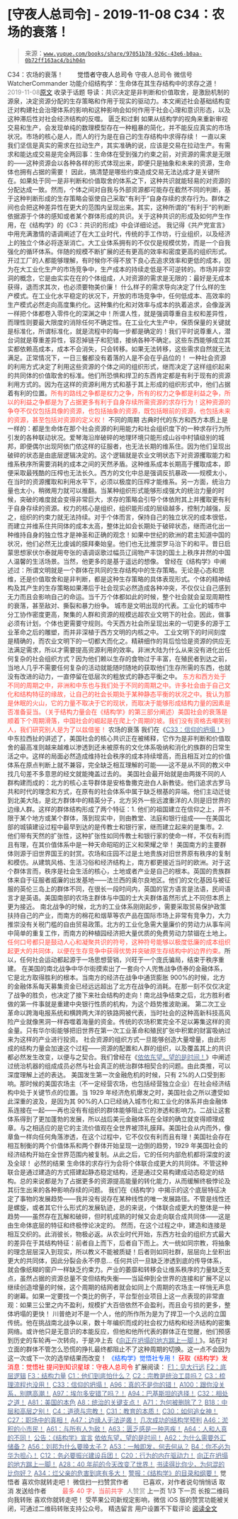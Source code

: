 # [守夜人总司令] - 2019-11-08 C34：农场的衰落！

> 来源：[`www.yuque.com/books/share/97051b78-926c-43e6-b0aa-0b72ff163ac4/bih04n`](https://www.yuque.com/books/share/97051b78-926c-43e6-b0aa-0b72ff163ac4/bih04n)

<ne-p id="520f42f3293818f927861ebbd5b15da4_p_0" data-lake-id="520f42f3293818f927861ebbd5b15da4_p_0"><ne-text id="uaf24b4ad" style="color: rgb(51, 51, 51);">C34：农场的衰落！</ne-text></ne-p> <ne-p id="fadbfa22871de7534b9fddb20a0dec80" data-lake-id="fadbfa22871de7534b9fddb20a0dec80"><ne-text id="u41cd269a" ne-fontsize="12" style="color: rgb(255, 255, 255);">原创</ne-text><ne-text id="u9e07a1d8" ne-fontsize="14">觉悟者</ne-text><ne-text id="uf5a3c674" ne-fontsize="14">守夜人总司令</ne-text></ne-p> <ne-p id="534373f5df23c626567c73f702b881db" data-lake-id="534373f5df23c626567c73f702b881db"><ne-text id="u5eab5853" ne-fontsize="14" ne-bold="true" style="color: rgb(51, 51, 51);">守夜人总司令</ne-text></ne-p> <ne-p id="1e6bcfd89aa0ce6794ca9d8a1b835965" data-lake-id="1e6bcfd89aa0ce6794ca9d8a1b835965"><ne-text id="u2caf7554" ne-fontsize="14" style="color: rgb(51, 51, 51);">微信号</ne-text><ne-text id="u6d3bc59c" ne-fontsize="14" style="color: rgb(51, 51, 51);">WatcherCommander</ne-text></ne-p> <ne-p id="e1e5436c82a7de4a2ef6fdc006609b5c" data-lake-id="e1e5436c82a7de4a2ef6fdc006609b5c"><ne-text id="ucdeda636" ne-fontsize="14" style="color: rgb(51, 51, 51);">功能介绍</ne-text><ne-text id="u0003e49e" ne-fontsize="14" style="color: rgb(51, 51, 51);">结构学：生命体在其生存结构中的求存之道！</ne-text></ne-p> <ne-p id="33217cd7f8c6fd038072b474252398f6" data-lake-id="33217cd7f8c6fd038072b474252398f6"><ne-text id="u6cce886c" style="color: rgb(140, 140, 140);">2019-11-08</ne-text>[<ne-text id="ufffafdcd" ne-fontsize="14">原文</ne-text>](https://mp.weixin.qq.com/s?__biz=MzAxNDk1NjI2Mw==&mid=2247484839&idx=1&sn=ab17e9c4ae5af883a17a9c0fcafe94dd&chksm=9b8a262facfdaf399eab6252e9034d5a64a95f1c2575ed6570615dc11980d7d14b684341c22d&scene=27#wechat_redirect&cpage=299)</ne-p> <ne-p id="93f9c8d4beca60a75cda114ee1d9d4aa" data-lake-id="93f9c8d4beca60a75cda114ee1d9d4aa"><ne-text id="u99cf17be" style="color: rgb(51, 51, 51);">收录于话题</ne-text></ne-p> <ne-p id="0732cecfc3aa8188b265f3d798733631" data-lake-id="0732cecfc3aa8188b265f3d798733631"><ne-text id="u1c8ea359" style="color: rgb(51, 51, 51);">导读：共识决定是非判断和价值取舍，是激励机制的源泉，决定资源分配的生存策略和作用于现实的驱动力。本文阐述社会基础结构变迁对构建社会治理体系的影响和这种影响会如何作用于社会心理和意识形态，以及这种滞后性对社会经济结构的反噬。</ne-text></ne-p> <ne-p id="65f8b3ee86366da7a98c4513ac7db752" data-lake-id="65f8b3ee86366da7a98c4513ac7db752"><ne-text id="ud4ff7070" ne-bold="true" style="color: rgb(51, 51, 51);">匮乏和过剩</ne-text></ne-p> <ne-p id="0becfd8f7f8c8e930c818c35ca5d190b" data-lake-id="0becfd8f7f8c8e930c818c35ca5d190b"><ne-text id="u914c78db" style="color: rgb(51, 51, 51);">如果从结构学的视角来重新审视交易和生产，会发现单纯的数理模型存在一种粗暴的简化，并不能反应真实的市场状况。市场的核心是人，而人的行为是在自己的生存结构中求得存续！</ne-text></ne-p> <ne-p id="84645474d62ee9b547e2dddf516ba789" data-lake-id="84645474d62ee9b547e2dddf516ba789"><ne-text id="ueca72e8f" style="color: rgb(51, 51, 51);">一直以来我们坚信是真实的需求在拉动生产，其实准确的说，应该是交易在拉动生产。有需求和能达成交易是完全两回事：生命体在受到强力约束之前，对资源的需求是无限的——这种资源会以各种各样的形式体现出来，即便只是抽象和未来的资源，生命体也拥有占据的需要！</ne-text></ne-p> <ne-p id="58a44fb87e082a15a35f6422d2968c44" data-lake-id="58a44fb87e082a15a35f6422d2968c44"><ne-text id="uabe2ea53" style="color: rgb(51, 51, 51);">因此，搞清楚是哪些约束造成交易无法达成才是关键所在。如果处于同一是非判断和价值取舍的体系之下，这种共识就能轻易的对资源的分配达成一致。然而，个体之间对自我与外部资源都可能存在截然不同的判断，基于这种判断形成的生存策略会驱使自己采取"有利于“自身存续的求存行为。群体之间也会把这种差异性在更大的范围内呈现出来。其实，这种所谓的"有利于“的判断依据源于个体的感知或者某个群体形成的共识。关于这种共识的形成及如何产生作用，在《结构学》的《C3：共识的形成》中会详细论述。</ne-text></ne-p> <ne-p id="a7f59df9b0fa6915a051f1b167db55d0" data-lake-id="a7f59df9b0fa6915a051f1b167db55d0"><ne-text id="u6fbb015e" style="color: rgb(51, 51, 51);">我记得《共产党宣言》中用充满激情的语调阐述了在大工业时代，传统的手工作坊，行业组织，以及经济上的独立个体必将逐渐消亡。大工业体系拥有的不仅仅是规模优势，而是一个自我强化的循环体系。伴随的规模不断扩展的还有更高的效率和密度更高的组织形式。</ne-text></ne-p> <ne-p id="6b816db648682c1542b859da85b384a1" data-lake-id="6b816db648682c1542b859da85b384a1"><ne-text id="uddba612a" style="color: rgb(51, 51, 51);">开过工厂的人都能够理解，有时候你不得不放下良心去追求效率和更低的成本，因为在大工业化生产的市场竞争中，生产成本的持续走低是不可逆转的。市场并非空洞的概念，它是由实实在在的个体组成，人对资源的需求是无限的：最好是无成本获得，退而求其次，也必须要物美价廉！</ne-text></ne-p> <ne-p id="824bbb766e37bed04166729a65c56a53" data-lake-id="824bbb766e37bed04166729a65c56a53"><ne-text id="u4c90667b" style="color: rgb(51, 51, 51);">什么样子的需求导向决定了什么样的生产模式。在工业化水平稳定的状况下，开放的市场竞争中，任何低成本、高效率的生产模式必然走向高度集约化。这种集约化和对效率与成本的执着追求，会像漩涡一样把个体都卷入零件化的深渊之中！所谓人性，就是强调尊重自主权和差异性，而理性则要最大限度的消除任何不确定性。在工业化大生产中，保质保量的关键就是标准化，所谓标准化，就是流程中的每一步都是确定的！</ne-text><ne-text id="u505fe847" ne-bold="true" style="color: rgb(51, 51, 51);">我们平时说尊重人，潜台词就是尊重差异性，容忍掉链子和犯错，接纳各种不确定。这些东西能够成立其实都依赖高成本，成本不会消失，只会转移。如果无法转移，这些需求自然就无法满足。</ne-text><ne-text id="ued003fbc" style="color: rgb(51, 51, 51);">正常情况下，一日三餐都没有着落的人是不会在乎品位的！</ne-text></ne-p> <ne-p id="97ee4a9d5cebfaa9984b44acfd8516cb" data-lake-id="97ee4a9d5cebfaa9984b44acfd8516cb"><ne-text id="u7e934ada" ne-bold="true" style="color: rgb(51, 51, 51);">一种社会资源的利用方式决定了利用这些资源的个体之间的组织形式，继而决定了这样组织起来的共同体的价值取舍的标准。他们所恐惧和捍卫的东西肯定都是有利于现有的资源利用方式的。因为在这样的资源利用方式和基于其上形成的组织形式中，他们占据着有利的位置。</ne-text><ne-text id="uc14ef9ec" style="color: rgb(255, 76, 65);">所有的路线之争都是权力之争，所有的权力之争都是利益之争，所以的利益之争都是为了占据更多有利于自身存续所需资源的求存行为！这种资源的争夺不仅仅包括具像的资源，也包括抽象的资源，既包括眼前的资源，也包括未来的资源，甚至包括对资源的定义权！</ne-text></ne-p> <ne-p id="0a27c18a4c34abcfd4db0c5ae645a202" data-lake-id="0a27c18a4c34abcfd4db0c5ae645a202"><ne-text id="u93ed011b" ne-bold="true" style="color: rgb(51, 51, 51);">不同的周期</ne-text></ne-p> <ne-p id="5d406b8e62dd1abec313b18dba534852" data-lake-id="5d406b8e62dd1abec313b18dba534852"><ne-text id="u123093fe" style="color: rgb(51, 51, 51);">古典时代的东方和西方本质上是一样的：都是生命体在那个社会资源的利用能力和社会组织度下的一种求存行为所引发的各种联动状况。爱琴海沿岸破碎的地理环境只能形成山谷中村镇级别的城邦，即便偶尔出现阿依门侬这样的征服者，也无法长期的维系住。因为他们呈现出破碎的状态是由底层逻辑决定的。这个逻辑就是农业文明状态下对资源攫取能力和维系秩序所需要消耗的成本之间的天然矛盾。这种维系成本长期高于攫取成本，即便采取最残酷的压榨也无法长久。西方的文化中总是强调反抗暴政——规模太小，在当时的资源攫取和利用水平下，必须以极度的压榨才能维系。另一方面，统治力量也太小，稍微用力就可以推翻。当某种组织形式能够形成强大的统治力量的时候，突破的难度就会变得非常巨大，求存的策略会引导个体依附其上并攫取更有利于自身存续的资源。权力的核心是组织，组织能形成的层级越多，控制力越强，反之，组织的约束力就无法持续。对于个体而言，保持自己的独立状况的成本很低，而建立并维系住共同体的成本太高，整体比如会长期处于破碎状态，继而进化出一种维持自身的独立性才是神圣和正确的观念！如果中世纪的欧洲的君主知道中国的状况，他们必然无比虔诚的膜拜秦始皇。他们也无比推崇罗马治下的和平。昔日启蒙思想家伏尔泰就用夸张的语调讴歌过幅员辽阔物产丰饶的国土上秩序井然的中国人温馨的生活场景。当然，他更多的是基于遥远的想像。</ne-text></ne-p> <ne-p id="4d951f0653b2e5c552e3c52edeac2541" data-lake-id="4d951f0653b2e5c552e3c52edeac2541"><ne-text id="u9e79e161" ne-bold="true" style="color: rgb(51, 51, 51);">曾经在《结构学》中阐述过：所谓文明就是一个群体在共同的生存结构中的生存策略。无论是心态和思维，还是价值取舍和是非判断，都是这种生存策略的具体表现形式。</ne-text><ne-text id="u6a0a33fc" style="color: rgb(51, 51, 51);">个体的精神结构及其产生的生存策略如果滞后于社会现实必然造成各种冲突，不仅仅让自己感到无力而且会影响自己的命运。当千万个体都如此的时候，整个社会就会呈现周期性的衰落，甚至敌对、撕裂和暴力纷争。</ne-text></ne-p> <ne-p id="1c60953db32b01db93314d8e4830490c" data-lake-id="1c60953db32b01db93314d8e4830490c"><ne-text id="uf5fcab3c" style="color: rgb(51, 51, 51);">城市是文明出现的代表。工业化的城市中分工协作密度更高，聚集的人群和资源的规模远超农业文明下的社会。因此，做事必须有计划，个体也更需要守规则。今天西方社会所呈现出来的一切更多的源于工业革命之后的雕塑，而并非深植于西方文明的内核之中。</ne-text></ne-p> <ne-p id="6211a8bada540f25d332338458c1a442" data-lake-id="6211a8bada540f25d332338458c1a442"><ne-text id="u9dcf6a0e" style="color: rgb(51, 51, 51);">工业文明下的时间刻度是精确的，而农业文明下的一切都大而化之。精耕细作的背后恰恰是资源的供应无法满足需求，所以才需要提高资源利用的效率。非洲大陆为什么从来没有进化出任何复杂的社会组织方式？因为他们赖以生存的食物过于丰富，在殖民者到达之前，当地人几乎不需要任何复杂的活动就能随时随地的获取他们生存所需的东西，也就没有改进的动力，一直停留在低层次的粗放式的静态平衡之中。</ne-text></ne-p> <ne-p id="d826b5ac317e085a5a153c5b779dbf59" data-lake-id="d826b5ac317e085a5a153c5b779dbf59"><ne-text id="u2e5e63bf" style="color: rgb(255, 76, 65);">东方和西方处于不同的周期之中，非洲和中东也与我们处于不同的周期之中。许多社会由于自己文化和结构特征的缘故，让自己的社会长期处于某种静态平衡的状况之中。我认为那是休眠的火山，它的力量不取决于它的现状，而取决于能够形成结构力量的因素是否准备妥当。（关于结构力量会在《结构学》的第三部分阐述）美国社会的衰落是顺着下个周期滑落，中国社会的崛起是在爬上个周期的坡。我们没有资格去嘲笑别人，我们研究别人是为了以兹借鉴！</ne-text></ne-p> <ne-p id="3b4ac03168f650d2eb52b93bd171548e" data-lake-id="3b4ac03168f650d2eb52b93bd171548e"><ne-text id="u5315ab39" ne-bold="true" style="color: rgb(51, 51, 51);">农场的衰落</ne-text></ne-p> <ne-p id="a7104070b4c69dda5fd876ad5980a5dd" data-lake-id="a7104070b4c69dda5fd876ad5980a5dd"><ne-text id="uc95f8be1" style="color: rgb(51, 51, 51);">我们在《</ne-text>[<ne-text id="u33324652" style="color: rgb(87, 107, 149);">C33：信仰的坍塌！</ne-text>](http://mp.weixin.qq.com/s?__biz=MzAxNDk1NjI2Mw==&mid=2247484694&idx=1&sn=c460605348e49c98f1504673e42bab66&chksm=9b8a269eacfdaf887994e48305bd5d622cf8c2ae14856fbcea31794b72ff3334e8335a74ab2d&scene=21#wechat_redirect)<ne-text id="u1ba0b144" style="color: rgb(51, 51, 51);">》中东拉西扯的讲述了，美国社会的核心共识正在被稀释，它作为是非判断和价值取舍的最高准则越来越难以渗透到还未被原有的文化体系吸纳和消化的族群的日常生活之中。这样的局面必然造成维持社会秩序的成本持续增高，而且相互对立的价值体系在原点判断上就不兼容，完全缺乏相互理解的可能——这不是从不同的教义中找几句差不多意思的经文就能掩盖过去的。</ne-text></ne-p> <ne-p id="2e372cf63e41304a20845d2b381bac5f" data-lake-id="2e372cf63e41304a20845d2b381bac5f"><ne-text id="u565ed9b5" style="color: rgb(51, 51, 51);">美国社会最开始就是由两拨不同的人群构建而成的：北方的核心主导群体是安格鲁撒克逊白人新教徒。他们追求古罗马共和时代的理念和方式，在原有的社会体系中属于缺乏根基的异端。他们主动迁徙到北美大陆，是北方群体中的精英分子，北方另外一些远渡重洋的人则是旧世界的边缘人群。这样的群体结构形成了两个特征：</ne-text><ne-text id="ua1c2b9c9" ne-bold="true" style="color: rgb(51, 51, 51);">1\. 他们的祖国建立在信仰之上，并不限于某个地方或某个群体，落到现实中，则由教堂、法庭和银行组成——在美国北部的城镇建设过程中最早到达的是传教士和银行家，继而建立起来的是集市。2\. 他们带有天然的扩张性，这种扩张性如同传教士和银行家的使命一样，不仅有利而且有理，在其价值体系中是一种天命昭昭的正义和荣耀之举！</ne-text></ne-p> <ne-p id="4387c10141f79bb67872d8cc6409e7ef" data-lake-id="4387c10141f79bb67872d8cc6409e7ef"><ne-text id="u6a356cf9" style="color: rgb(51, 51, 51);">美国南方的主要群体则源于旧世界国王的封赏。农场和庄园不过是土地贵族对旧世界原有秩序的复制和模仿。从建筑风格、生活习俗和经济结构上，南方都更接近当时的欧洲。对于这个群体言而，秩序是社会生活的核心，土地或者产业是自己的根本。英国的贵族群体来自于征服者威廉的出发基地——法兰西的奥尔良地区。他们的文化基因与被征服的英伦三岛上的群体不同，在很长一段时间内，英国的官方语言是法语，民间语言才是英语。</ne-text><ne-text id="ue6ddb0bb" ne-bold="true" style="color: rgb(51, 51, 51);">美国南部的农场主群体与中国的士大夫群体虽然形式上不同但本质上更为接近。</ne-text></ne-p> <ne-p id="94d30baf97a872b4bf6c052499a944d0" data-lake-id="94d30baf97a872b4bf6c052499a944d0"><ne-text id="uad4d838f" style="color: rgb(51, 51, 51);">南北战争的时候，北方的工业体系刚刚起步，需要采取贸易保护政策扶持自己的产业，而南方的棉花和烟草等农产品在国际市场上非常有竞争力，大力推崇没有关税门槛的自由贸易政策。北方的工业化急需大量廉价的劳动力从事车间中简单的重复工作，而南方的种植园经济把大量优质的免费劳动力禁锢在土地上。</ne-text><ne-text id="u06068aab" style="color: rgb(255, 76, 65);">任何口号都只是鼓动人心和凝聚共识的符号，这种符号能够以极度低廉的成本组织起更大的共同体，以便在生存竞争中获得优势并突破原生存结构中的边界约束。</ne-text><ne-text id="u2a961429" style="color: rgb(51, 51, 51);">所以，</ne-text><ne-text id="ued6cf8b1" ne-bold="true" style="color: rgb(51, 51, 51);">任何社会运动都起源于一场思想营销，兴旺于一个庞氏骗局，结束于秩序重建。</ne-text></ne-p> <ne-p id="b6a56a2895f1c0a98f2c7bd338fc43bb" data-lake-id="b6a56a2895f1c0a98f2c7bd338fc43bb"><ne-text id="u7430d56d" style="color: rgb(51, 51, 51);">在美国的南北战争中华尔街摸索出了一套向个人兜售战争债券的金融体系，它是北方取得胜利的根本。当南方的经济在战争中通货膨胀 900%的时候，北方的金融体系每天募集资金已经远远超出了北方在战争的消耗。在那一刻不仅仅决定了战争的胜负，也决定了接下来社会结构的走向！南北战争结束之后，北方胜利者做的第一件事就是重建中央银行性质的机构，为这个趋势推波助澜。</ne-text></ne-p> <ne-p id="40f3c3bf9de75317379c71e10f631a8c" data-lake-id="40f3c3bf9de75317379c71e10f631a8c"><ne-text id="u6b7f7c12" style="color: rgb(51, 51, 51);">第二次工业革命以跨海电报系统和横跨两大洋的铁路网被代表，当时社会的这种高新科技高风险产业就像黑洞一样吞噬着海量的资金。传统的农场积累完全不足以筹集这样的资金量。只有华尔街能够把旧世界在第一次工业革命和殖民扩张中积累的财富吸纳过来为这样的产业进行投资。</ne-text></ne-p> <ne-p id="422545e26d45ef201b168fde6e7b71cb" data-lake-id="422545e26d45ef201b168fde6e7b71cb"><ne-text id="u1bfbf278" style="color: rgb(51, 51, 51);">社会资源的组织方式一旦能够创造大量增量，由此形成的结构力量会加速这个过程——资源的配置和人群的组织，以及覆盖其上的共识都必然发生改变，以便与之契合。我们曾经在《</ne-text>[<ne-text id="ufa03c741" style="color: rgb(87, 107, 149);">依依东望，望的是时间！</ne-text>](http://mp.weixin.qq.com/s?__biz=MzAxNDk1NjI2Mw==&mid=2247483947&idx=1&sn=1dcdd529b9dad09a00b6e3e2b14c8245&chksm=9b8a21a3acfda8b5fe1dae1c8979dec0be990a569bc03372af815b4e0f08913e938d57aa6b25&scene=21#wechat_redirect)<ne-text id="u8cd990d8" style="color: rgb(51, 51, 51);">》中阐述过统治机器的组成成员必然与社会真正的统治群体相契合的问题。由此类推，可以深度理解上述的表达。</ne-text></ne-p> <ne-p id="e681b68cda40465d3c0a3f64389ea9ec" data-lake-id="e681b68cda40465d3c0a3f64389ea9ec"><ne-text id="u03eca641" style="color: rgb(51, 51, 51);">美国发生第一次金融危机的时候，只有 2%的人口受到影响。那时候的美国农场主（不一定经营农场，也包括经营独立企业）在社会经济结构中处于关键节点的位置。当 1929 年经济危机爆发之时，美国社会之所以遭受如此深重的波及，是因为其 90%的人口已经纳入城市化和工业化的体系并由金融体系连接在一起——再也没有有组织的群体能够阻止它的渗透和影响力。二战让这套体系得到了更加蓬勃的发展，所以战后美元金融体系在全球的确立就变得顺理成章。与之相适应的是它的主流价值观在全世界被顶礼膜拜。美国社会从内而外，像章鱼一样向任何角落渗透，在这个过程中，它不仅仅有利而且有理！美国社会存在相互制衡的两个价值体系和两个群体开始呈现一边倒的趋势，1929 年美国社会的经济结构开始在全世界范围内被复制。从此之后，它的任何内部危机都将深度的波及全球！</ne-text></ne-p> <ne-p id="04e7d9bbc9bfc2af5883b2ec11712a8c" data-lake-id="04e7d9bbc9bfc2af5883b2ec11712a8c"><ne-text id="uf184abc3" ne-bold="true" style="color: rgb(51, 51, 51);">必然的结果</ne-text></ne-p> <ne-p id="de375e9acc8faa069ff75f40d008eb63" data-lake-id="de375e9acc8faa069ff75f40d008eb63"><ne-text id="ucdd89ed4" ne-bold="true" style="color: rgb(51, 51, 51);">生命体的求存行为会将个体联合成更大的共同体。不管这种联合是通过建造的方式搭建起静态稳定结构，还是通过交易构建成动态稳定的结构。总的来说都是为了占据更多的资源提高能量的转化能力，从而缓解终极悖论及其衍生出来的各种影响存续的问题。</ne-text></ne-p> <ne-p id="40b993fca038f73e74eb70a8c67968bf" data-lake-id="40b993fca038f73e74eb70a8c67968bf"><ne-text id="u7addf5aa" style="color: rgb(51, 51, 51);">我们在《结构学》中揭示的这个底层特征决定了事物的发展趋势——我并没有说存在某种线性的唯一发展路径。不管是线性还是螺旋，或者其它什么形式的发展轨迹，总的来说，个体联合成更大的整体是一种趋势——虽然存在瓦解和破碎，但时机成熟的时候又会走向联合成共同体——这是由生命体底层的特征和终极悖论决定的。</ne-text></ne-p> <ne-p id="47dc23d465c80eae5c1d098daebb2f92" data-lake-id="47dc23d465c80eae5c1d098daebb2f92"><ne-text id="ue582dbf3" style="color: rgb(51, 51, 51);">然而，在这个过程之中，建造和连接是相互交织的。此消彼长，物极必返。从农业时代开始，</ne-text><ne-text id="u3a450bd2" ne-bold="true" style="color: rgb(51, 51, 51);">东西方社会的组织方式最大的差异在于其结构特征：前者自上而下，后者自下而上。大一统如同宗教，将抽象的理念层层深入到现实，所以教义不能被质疑！后者则如同社群，层层向上垒积出更大的共同体，因此分裂会永不停息…</ne-text></ne-p> <ne-p id="c8127aea073f5d3c556aa5bf26726771" data-lake-id="c8127aea073f5d3c556aa5bf26726771"><ne-text id="u20885b10" ne-bold="true" style="color: rgb(51, 51, 51);">任何共识一旦缺乏渗透到底的传导体系，就会像纸糊的窗户一样缺乏约束力。</ne-text><ne-text id="u7de46589" style="color: rgb(51, 51, 51);">产业的萎靡和转移会让维系秩序的力量缺乏支点，虽然占据的资源总量不变但结构失衡——当延伸到全世界的连接和扩展不足以继续创造增量的时候，这个周期的结网者就会如同上个周期的农场主一样悄无声息的谢幕。如果一定要找一个类比的例子，平台型创业项目上这一点表现的非常直观：如果三公里之内不盈利，规模扩大百倍依然不会盈利，而且会亏损的更多，整体坍塌的更快！</ne-text></ne-p> <ne-p id="28c8e40b2230ee0d730961476971a614" data-lake-id="28c8e40b2230ee0d730961476971a614"><ne-text id="uf72937fc" style="color: rgb(51, 51, 51);">川普绝对不是一个人，他的所作所为是为了捍卫一个久远的立国传统。他在挑战南北战争以来，数十年编织而成的社会权力结构和经济结构的密集网络。或许他只是无意识的本能反应，但他和他所代表的群体正在觉醒，他们预感到历史的车轮再一次转向，于是冲上去《</ne-text>[<ne-text id="uc9e96aae" style="color: rgb(87, 107, 149);">向正在坍塌的地方踹上一脚！</ne-text>](http://mp.weixin.qq.com/s?__biz=MzAxNDk1NjI2Mw==&mid=2247483789&idx=1&sn=5e44b7b524c3dc4bb7705f49ed0a44a3&chksm=9b8a2205acfdab139e4b1d44ef6702b09c9fbf79505340205d13fbdaa33207a997f54bee0e97&scene=21#wechat_redirect)<ne-text id="uca0c2a4e" style="color: rgb(51, 51, 51);">》。站在对立面的群体不管怎么恐慌的挣扎最终都阻止不了这种周期的切换。这一点不会因为这一次或下一次的选举结果而改变！</ne-text></ne-p> <ne-p id="a0a41243e88bf3a45e0bc7f0e4fc4219" data-lake-id="a0a41243e88bf3a45e0bc7f0e4fc4219" ne-alignment="center"><ne-text id="ua0f7ddf0" ne-fontsize="13" style="color: rgb(0, 82, 255);">《结构学》觉悟社专用！</ne-text></ne-p> <ne-p id="d79a385766795de898c1cff592349f85" data-lake-id="d79a385766795de898c1cff592349f85" ne-alignment="center"><ne-text id="u44a57b33" style="color: rgb(255, 0, 0);">获取《结构学》发消息</ne-text><ne-text id="u9c7e5f3b" ne-bold="true" style="color: rgb(255, 0, 0);">：觉悟社</ne-text></ne-p> <ne-p id="4ab4b30ea595768ebb356f78d9280d25" data-lake-id="4ab4b30ea595768ebb356f78d9280d25" ne-alignment="center"><ne-card data-card-name="image" data-card-type="inline" id="WwqU3" data-event-boundary="card" style="color: rgb(51, 51, 51);"><ne-text id="u0dbedc51" ne-bold="true" style="color: rgb(255, 0, 0);">提问到知识星球：守夜人总司令</ne-text>  <ne-p id="2e6d8fb3273e3339592373238110fc11" data-lake-id="2e6d8fb3273e3339592373238110fc11"><ne-text id="uca96029b" ne-fontsize="13" style="color: rgb(51, 51, 51);">扩展阅读：</ne-text></ne-p> <ne-p id="584ef96dc7cd48370ae2fe6f5a9a6342" data-lake-id="584ef96dc7cd48370ae2fe6f5a9a6342">[<ne-text id="uf9aff134" ne-fontsize="13" ne-underline="true" style="color: rgb(87, 107, 149);">F1：见大行远</ne-text>](http://mp.weixin.qq.com/s?__biz=MzAxNDk1NjI2Mw==&mid=2247483815&idx=1&sn=3ef0a28f13360d542e1fe295b25cbd9a&chksm=9b8a222facfdab3920ee4384bc60709209747c50a7da243c69a345cd69a301cd194d921d643d&scene=21#wechat_redirect)</ne-p> <ne-p id="f56c33e5d84f9ff2076821a27c9072b3" data-lake-id="f56c33e5d84f9ff2076821a27c9072b3">[<ne-text id="u05f1a42a" ne-fontsize="13" ne-underline="true" style="color: rgb(87, 107, 149);">F2：底层逻辑</ne-text>](http://mp.weixin.qq.com/s?__biz=MzAxNDk1NjI2Mw==&mid=2247483905&idx=1&sn=e13c2886d004d818f12f6981f4c4e35a&chksm=9b8a2189acfda89f1a2b2326514ec0f5e6696cb737fc89b123afad6198807fa669769a850cd3&scene=21#wechat_redirect)</ne-p> <ne-p id="be4f8daa550a30a72e0f63c8028f44ee" data-lake-id="be4f8daa550a30a72e0f63c8028f44ee">[<ne-text id="ue8560981" ne-fontsize="13" ne-bold="true" style="color: rgb(87, 107, 149);">F3：结构力量</ne-text>](http://mp.weixin.qq.com/s?__biz=MzAxNDk1NjI2Mw==&mid=2247484256&idx=1&sn=f10d9c530bfd6ea08b25d4bec657c13a&chksm=9b8a20e8acfda9fee057f2df26790f905c898132cac91d833d14e636edb00c20514d63189a88&scene=21#wechat_redirect)</ne-p> <ne-p id="d3974f3c6ab54cc065143e9717c4be82" data-lake-id="d3974f3c6ab54cc065143e9717c4be82">[<ne-text id="u1f9d6992" ne-fontsize="13" ne-underline="true" style="color: rgb(87, 107, 149);">C1：他们到底怕什么？</ne-text>](http://mp.weixin.qq.com/s?__biz=MzAxNDk1NjI2Mw==&mid=2247483898&idx=1&sn=1b0a50386e9e89d2750dec717236f0aa&chksm=9b8a2272acfdab64235b35ee5e91b8cac6172144207251636e1345fc570aa1601f59eff7f442&scene=21#wechat_redirect)</ne-p> <ne-p id="92810163f148d9d5c83233e2ebbd568b" data-lake-id="92810163f148d9d5c83233e2ebbd568b">[<ne-text id="u8db6c7ac" ne-fontsize="13" ne-underline="true" style="color: rgb(87, 107, 149);">C2：宗教是统治工具吗？</ne-text>](http://mp.weixin.qq.com/s?__biz=MzAxNDk1NjI2Mw==&mid=2247483901&idx=1&sn=f5d9f8c7bd84370c79adae921351e813&chksm=9b8a2275acfdab63fde093d76ff82e01d0e2fd43ea675f77fd17fd51a15873d4d10499f5338d&scene=21#wechat_redirect)</ne-p> <ne-p id="54f8f6df82411b87f402d65273b0d5fe" data-lake-id="54f8f6df82411b87f402d65273b0d5fe">[<ne-text id="u1d9100fb" ne-fontsize="13" ne-underline="true" style="color: rgb(87, 107, 149);">C3：梳理流程也没用！</ne-text>](http://mp.weixin.qq.com/s?__biz=MzAxNDk1NjI2Mw==&mid=2247483989&idx=1&sn=ee70dacfd980f041379d91ae947ece44&chksm=9b8a21ddacfda8cb28bf62d6f53531e8a8ebce2de96396e50ec7e7e144fffe502ec6faee3415&scene=21#wechat_redirect)</ne-p> <ne-p id="69fef226d9dbc1a0c39f5637de1f3746" data-lake-id="69fef226d9dbc1a0c39f5637de1f3746">[<ne-text id="ua73001cf" ne-fontsize="13" ne-bold="true" style="color: rgb(87, 107, 149);">C33：信仰的坍塌！</ne-text>](http://mp.weixin.qq.com/s?__biz=MzAxNDk1NjI2Mw==&mid=2247484694&idx=1&sn=c460605348e49c98f1504673e42bab66&chksm=9b8a269eacfdaf887994e48305bd5d622cf8c2ae14856fbcea31794b72ff3334e8335a74ab2d&scene=21#wechat_redirect)</ne-p> <ne-p id="bc68b303b5f57a1098d68bb0c98f8ccd" data-lake-id="bc68b303b5f57a1098d68bb0c98f8ccd">[<ne-text id="u76868308" ne-fontsize="13" style="color: rgb(87, 107, 149);">A96：真的不是你的错！</ne-text>](http://mp.weixin.qq.com/s?__biz=MzAxNDk1NjI2Mw==&mid=2247484835&idx=1&sn=9f24aba2a2b22cf3033e76a5435e352e&chksm=9b8a262bacfdaf3d1cf1dabf21851d162769a2bcd6826d220efeee9e34c408950f56eadd0baf&scene=21#wechat_redirect)</ne-p> <ne-p id="bc7fb916d085e8e7841962cc47c6776f" data-lake-id="bc7fb916d085e8e7841962cc47c6776f">[<ne-text id="u2f18c0fd" ne-fontsize="13" style="color: rgb(87, 107, 149);">A100：跟你没关系，别瞎高潮！</ne-text>](http://mp.weixin.qq.com/s?__biz=MzAxNDk1NjI2Mw==&mid=2247484826&idx=1&sn=c2df87478a77eebf01085c7795424395&chksm=9b8a2612acfdaf04f9034241f17123b00853fb4fa0af799266ae01cdd7ce776318d0d88cde41&scene=21#wechat_redirect)</ne-p> <ne-p id="16170435aeaedaec6597b2d6c3f270ff" data-lake-id="16170435aeaedaec6597b2d6c3f270ff">[<ne-text id="u96b4c276" ne-fontsize="13" style="color: rgb(87, 107, 149);">A97：埃尔多安错了吗？！</ne-text>](http://mp.weixin.qq.com/s?__biz=MzAxNDk1NjI2Mw==&mid=2247484819&idx=1&sn=6a5aef7464d16d169d5797215546cd16&chksm=9b8a261bacfdaf0d1a795f64cd624f5706e129c68fe27fcf8645e69a300630b80edb3cc7c0a9&scene=21#wechat_redirect)</ne-p> <ne-p id="b5a666f0c422708edb4b24856a37207a" data-lake-id="b5a666f0c422708edb4b24856a37207a">[<ne-text id="ud8277795" ne-fontsize="13" style="color: rgb(87, 107, 149);">A94：巴基斯坦的选择！</ne-text>](http://mp.weixin.qq.com/s?__biz=MzAxNDk1NjI2Mw==&mid=2247484787&idx=1&sn=1e88f66866554dbb73e4fd4d7947be0d&chksm=9b8a26fbacfdafed9d52a547f2f4608ef001fa2b6a07ec62bb06c5df56b23b6bca3d7b26b6cf&scene=21#wechat_redirect)</ne-p> <ne-p id="219bdcafca86e9d3dbbc563d1d32db8f" data-lake-id="219bdcafca86e9d3dbbc563d1d32db8f">[<ne-text id="u8d56636e" ne-fontsize="13" ne-bold="true" style="color: rgb(87, 107, 149);">C32：相处之道！</ne-text>](http://mp.weixin.qq.com/s?__biz=MzAxNDk1NjI2Mw==&mid=2247484658&idx=1&sn=32943edb605fea344e437efb5cd77ed6&chksm=9b8a277aacfdae6cc8e9d256f960d07226086e0d020d68893af2a8b5391771e66626b0d086aa&scene=21#wechat_redirect)</ne-p> <ne-p id="fcaddd9f86a185d72344235adaa0aca0" data-lake-id="fcaddd9f86a185d72344235adaa0aca0">[<ne-text id="udf324308" ne-fontsize="13" ne-bold="true" style="color: rgb(87, 107, 149);">A81：美国的本色</ne-text>](http://mp.weixin.qq.com/s?__biz=MzAxNDk1NjI2Mw==&mid=2247484681&idx=1&sn=14ab50cf82c3d5292d20ca7f973ad595&chksm=9b8a2681acfdaf97b283b0951b639cf81ea2a17c001864032d326be505907930f9a03f8f949e&scene=21#wechat_redirect)</ne-p> <ne-p id="f3dd380e761ebcae48a6933bf6327531" data-lake-id="f3dd380e761ebcae48a6933bf6327531">[<ne-text id="u2af1d81d" ne-fontsize="13" ne-bold="true" style="color: rgb(87, 107, 149);">A8：统治的关键支点！</ne-text>](http://mp.weixin.qq.com/s?__biz=MzAxNDk1NjI2Mw==&mid=2247483996&idx=1&sn=c9bc4ea308424074eddfdf68020fc602&chksm=9b8a21d4acfda8c2902216f0de9989ce3d22d440efe7c3bdcc29724308c95969cb124ed257f5&scene=21#wechat_redirect)</ne-p> <ne-p id="9bccdcc7b6d7621cd63bb3a62e977ba4" data-lake-id="9bccdcc7b6d7621cd63bb3a62e977ba4">[<ne-text id="u1e654dea" ne-fontsize="13" ne-bold="true" style="color: rgb(87, 107, 149);">A71：为何被删除了？</ne-text>](http://mp.weixin.qq.com/s?__biz=MzAxNDk1NjI2Mw==&mid=2247484668&idx=1&sn=06e2af18dadf47754ad4f5be1cdfcb03&chksm=9b8a2774acfdae62f3380761dbc586fea5a31f99b639d367a556553c30cee786197a3f4473ba&scene=21#wechat_redirect)</ne-p> <ne-p id="d81778783093bbe4f54e894af366f7c9" data-lake-id="d81778783093bbe4f54e894af366f7c9">[<ne-text id="u2a3583da" ne-fontsize="13" ne-bold="true" style="color: rgb(87, 107, 149);">B18：中层和高层之别！</ne-text>](http://mp.weixin.qq.com/s?__biz=MzAxNDk1NjI2Mw==&mid=2247484627&idx=1&sn=e38abac4a3818dc622e7a68b60f726f5&chksm=9b8a275bacfdae4d09192cce1fb560ed59c44fee339dd492cd65671b2c4022b7c41a39923b30&scene=21#wechat_redirect)</ne-p> <ne-p id="e16cacbfe626eaca816bb048d715f50c" data-lake-id="e16cacbfe626eaca816bb048d715f50c">[<ne-text id="u40ad3bc2" ne-fontsize="13" ne-bold="true" style="color: rgb(87, 107, 149);">C4：道德与宗教！</ne-text>](http://mp.weixin.qq.com/s?__biz=MzAxNDk1NjI2Mw==&mid=2247484608&idx=1&sn=49b58f2f27c117c1c42e6270e8d2d8c2&chksm=9b8a2748acfdae5ea3d03e3a9843d183498241c03b0d57b01b9c315e23757604fd0e1bfdb96f&scene=21#wechat_redirect)</ne-p> <ne-p id="a66ddbe184ab56686c6971a37f767da9" data-lake-id="a66ddbe184ab56686c6971a37f767da9">[<ne-text id="ud41a97f8" ne-fontsize="13" ne-bold="true" style="color: rgb(87, 107, 149);">C31：教育的本质！</ne-text>](http://mp.weixin.qq.com/s?__biz=MzAxNDk1NjI2Mw==&mid=2247484645&idx=1&sn=0c19e963af345ec0d157348555f45482&chksm=9b8a276dacfdae7bb43eb0602bf7d9fdc827d0675a7350f893c5b3b43986de58782355a2065d&scene=21#wechat_redirect)</ne-p> <ne-p id="f18fd463b9141d7d320b14b95e7fa3ab" data-lake-id="f18fd463b9141d7d320b14b95e7fa3ab">[<ne-text id="u68601bbb" ne-fontsize="13" ne-bold="true" style="color: rgb(87, 107, 149);">C30：如何追女神！</ne-text>](http://mp.weixin.qq.com/s?__biz=MzAxNDk1NjI2Mw==&mid=2247484588&idx=1&sn=de5c95495cc04bcfe8644c3c2bc025c3&chksm=9b8a2724acfdae3286a142c2de506a7494e2d7aa50c990c0e159cedab07b5287040f286dfac6&scene=21#wechat_redirect)</ne-p> <ne-p id="179f884daea64c1805c57130aa07e421" data-lake-id="179f884daea64c1805c57130aa07e421">[<ne-text id="ua6de0e48" ne-fontsize="13" ne-bold="true" style="color: rgb(87, 107, 149);">C27：职场中的真相！</ne-text>](http://mp.weixin.qq.com/s?__biz=MzAxNDk1NjI2Mw==&mid=2247484554&idx=1&sn=fec6641c1838970ea6d16cfe1a68f9e1&chksm=9b8a2702acfdae14e71017ee02594f3b47abc738b773bc3dbd5e80968dccae0e90f17977a339&scene=21#wechat_redirect)</ne-p> <ne-p id="3f8ec1db03ff602de4e8b6cd09253a5d" data-lake-id="3f8ec1db03ff602de4e8b6cd09253a5d">[<ne-text id="u1c081834" ne-fontsize="13" ne-bold="true" style="color: rgb(87, 107, 149);">A47：边缘人无法逆袭！</ne-text>](http://mp.weixin.qq.com/s?__biz=MzAxNDk1NjI2Mw==&mid=2247484476&idx=1&sn=42cd8e7b62b1c430768fe9583a9715b4&chksm=9b8a27b4acfdaea2f7ac778f91e72c9b69a725224a18c6d576f3de7caf0ff91a040bf5622645&scene=21#wechat_redirect)</ne-p> <ne-p id="62dbd2644bbc7c7c451594cab87756d2" data-lake-id="62dbd2644bbc7c7c451594cab87756d2">[<ne-text id="u6e14260d" ne-fontsize="13" ne-bold="true" style="color: rgb(87, 107, 149);">几次成功的结构学预判</ne-text>](http://mp.weixin.qq.com/s?__biz=MzAxNDk1NjI2Mw==&mid=2247484266&idx=1&sn=02ab915e029cbe24d91712f741b3f37c&chksm=9b8a20e2acfda9f4498a5c76204c101ab26e7311f2fb7d3043de108d4ff6e18d72a1c889a569&scene=21#wechat_redirect)</ne-p> <ne-p id="cbf33f214dc45fca0a1c5d50783542c2" data-lake-id="cbf33f214dc45fca0a1c5d50783542c2">[<ne-text id="ue5ae386f" ne-fontsize="13" ne-bold="true" style="color: rgb(87, 107, 149);">A46：淤积的小市民！</ne-text>](http://mp.weixin.qq.com/s?__biz=MzAxNDk1NjI2Mw==&mid=2247484472&idx=1&sn=f5df702c026dbb04688151086cdf7493&chksm=9b8a27b0acfdaea6ed5b712d94b3725bf8e322b39101916f48f935c102c433e9c7239b596c9f&scene=21#wechat_redirect)</ne-p> <ne-p id="b1ceabb13675b69bf3a103fb095ab133" data-lake-id="b1ceabb13675b69bf3a103fb095ab133">[<ne-text id="u95e646fb" ne-fontsize="13" ne-bold="true" style="color: rgb(87, 107, 149);">A61：与所有人为敌！</ne-text>](http://mp.weixin.qq.com/s?__biz=MzAxNDk1NjI2Mw==&mid=2247484601&idx=1&sn=c80e839436bd78047d0f5ea3c9e69890&chksm=9b8a2731acfdae27acc75952e866e0642eea99cb2acfeab4101e209ecc728fd94eb2adc7434c&scene=21#wechat_redirect)</ne-p> <ne-p id="ea5b8fcc8a0d6dd32fb25f35b0f9e6df" data-lake-id="ea5b8fcc8a0d6dd32fb25f35b0f9e6df">[<ne-text id="u1b3a85e4" ne-fontsize="13" ne-bold="true" style="color: rgb(87, 107, 149);">A63：匮乏感是一种恶疾！</ne-text>](http://mp.weixin.qq.com/s?__biz=MzAxNDk1NjI2Mw==&mid=2247484613&idx=1&sn=67f0957ae7ffa817652c3cb9f14a13b9&chksm=9b8a274dacfdae5b9fb0ddc58544dec9a94900fe1baab61b6b4d00236965579c32b8fd7e1e63&scene=21#wechat_redirect)</ne-p> <ne-p id="a320c10f439f059d46778d77e352039c" data-lake-id="a320c10f439f059d46778d77e352039c">[<ne-text id="u37fbb25e" ne-fontsize="13" ne-bold="true" style="color: rgb(87, 107, 149);">A64：人和人真的不同！</ne-text>](http://mp.weixin.qq.com/s?__biz=MzAxNDk1NjI2Mw==&mid=2247484618&idx=1&sn=ef99e3ee9800a28ff0f36ea6977f2133&chksm=9b8a2742acfdae5455f0f4c75f66030655dee2432d9b54ed40cc125ff86625cfda817fadfbd2&scene=21#wechat_redirect)</ne-p> <ne-p id="1938b31048026e5c1e68772f5d49e923" data-lake-id="1938b31048026e5c1e68772f5d49e923">[<ne-text id="u9673df94" ne-fontsize="13" ne-bold="true" style="color: rgb(87, 107, 149);">公告：《结构学》宣言</ne-text>](http://mp.weixin.qq.com/s?__biz=MzAxNDk1NjI2Mw==&mid=2247484505&idx=1&sn=95b4424393e36eda97e76284318a3f38&chksm=9b8a27d1acfdaec7c00ce60807bd673a33454adf9b992a8ef9b44687a93b333dcf676d0b77c3&scene=21#wechat_redirect)</ne-p> <ne-p id="e2ef5e6702fcbbabbda27b0f68400e42" data-lake-id="e2ef5e6702fcbbabbda27b0f68400e42">[<ne-text id="uc6b047f5" ne-fontsize="13" ne-bold="true" style="color: rgb(87, 107, 149);">依依东望，望的是时间！</ne-text>](http://mp.weixin.qq.com/s?__biz=MzAxNDk1NjI2Mw==&mid=2247483947&idx=1&sn=1dcdd529b9dad09a00b6e3e2b14c8245&chksm=9b8a21a3acfda8b5fe1dae1c8979dec0be990a569bc03372af815b4e0f08913e938d57aa6b25&scene=21#wechat_redirect)</ne-p> <ne-p id="ad6b8e90399161b41c6fcf9cbcbcb4cb" data-lake-id="ad6b8e90399161b41c6fcf9cbcbcb4cb">[<ne-text id="u38ca7bc8" ne-fontsize="13" ne-bold="true" style="color: rgb(87, 107, 149);">A62：为什么需要外汇储备？</ne-text>](http://mp.weixin.qq.com/s?__biz=MzAxNDk1NjI2Mw==&mid=2247484604&idx=1&sn=2217abffb62dc6bd2fd19929e13f745c&chksm=9b8a2734acfdae22952edbb235321e2d155694f0b44635f4c6e612365cf0f7302d5683d89c6a&scene=21#wechat_redirect)</ne-p> <ne-p id="91728495fe09770fff3779a547dbb275" data-lake-id="91728495fe09770fff3779a547dbb275">[<ne-text id="u08e3395e" ne-fontsize="13" ne-bold="true" style="color: rgb(87, 107, 149);">A56：刘邦为什么要换太子？</ne-text>](http://mp.weixin.qq.com/s?__biz=MzAxNDk1NjI2Mw==&mid=2247484574&idx=1&sn=5ed4d23f15b1523357c663394fe17eed&chksm=9b8a2716acfdae0067c043e7f714afa42a672e6d43d777dff978f561399710e4a4f977a43ede&scene=21#wechat_redirect)</ne-p> <ne-p id="812bf0b7ebfdf99c6657053619d316b7" data-lake-id="812bf0b7ebfdf99c6657053619d316b7">[<ne-text id="u5be18e79" ne-fontsize="13" ne-bold="true" style="color: rgb(87, 107, 149);">A53：一触即发，何去何从？</ne-text>](http://mp.weixin.qq.com/s?__biz=MzAxNDk1NjI2Mw==&mid=2247484535&idx=1&sn=730dd962738c90e2a5de9558e0b6471a&chksm=9b8a27ffacfdaee9fcaf3cb350e1589a70eae4bde6172b6bd3a08b7f61fbd7645890b76b88c7&scene=21#wechat_redirect)</ne-p> <ne-p id="34cfaca6bb5ebdef66a0c4bb72344f31" data-lake-id="34cfaca6bb5ebdef66a0c4bb72344f31">[<ne-text id="u9e7e1bab" ne-fontsize="13" ne-bold="true" style="color: rgb(87, 107, 149);">B4：你不必为华为担心！</ne-text>](http://mp.weixin.qq.com/s?__biz=MzIzMDYwOTM0Mg==&mid=2247483951&idx=1&sn=7850925e07db502ec2116efe0211318f&chksm=e8b19afedfc613e816bdef573343dbe2127c92d828c071510a8a8b9cb98384cdc7a6dbf8fbdd&scene=21#wechat_redirect)</ne-p> <ne-p id="80c54c0a9134e9ca053f06481766194e" data-lake-id="80c54c0a9134e9ca053f06481766194e">[<ne-text id="u539a7aa2" ne-fontsize="13" ne-bold="true" style="color: rgb(87, 107, 149);">C12：务必要振兴建设兵团！</ne-text>](http://mp.weixin.qq.com/s?__biz=MzAxNDk1NjI2Mw==&mid=2247484193&idx=1&sn=88c86597191d0c97a411f9ea6f7b7c5d&chksm=9b8a20a9acfda9bfae819e8e42531fe6d523dd244ef0fc0c0787ab812540108c181f7ec2ffa9&scene=21#wechat_redirect)</ne-p> <ne-p id="e51e8a819a29414ff92955575ad45b75" data-lake-id="e51e8a819a29414ff92955575ad45b75">[<ne-text id="u501c5bd3" ne-fontsize="13" ne-bold="true" style="color: rgb(87, 107, 149);">C20：行为的内在驱动力！</ne-text>](https://mp.weixin.qq.com/s?__biz=MzIzMDYwOTM0Mg==&mid=2247484003&idx=1&sn=a62ddbccc64f9f19890c0dff9605b6f7&scene=21#wechat_redirect)</ne-p> <ne-p id="10feeb7aed078260b991847091530269" data-lake-id="10feeb7aed078260b991847091530269">[<ne-text id="u941daadb" ne-fontsize="13" ne-bold="true" style="color: rgb(87, 107, 149);">向正在坍塌的地方踹上一脚！</ne-text>](http://mp.weixin.qq.com/s?__biz=MzAxNDk1NjI2Mw==&mid=2247483789&idx=1&sn=5e44b7b524c3dc4bb7705f49ed0a44a3&chksm=9b8a2205acfdab139e4b1d44ef6702b09c9fbf79505340205d13fbdaa33207a997f54bee0e97&scene=21#wechat_redirect)</ne-p> <ne-p id="84199070234fde2c516b254673d44822" data-lake-id="84199070234fde2c516b254673d44822">[<ne-text id="ubbb75c40" ne-fontsize="13" ne-bold="true" style="color: rgb(87, 107, 149);">A28：40 年前的今天改变了世界！</ne-text>](http://mp.weixin.qq.com/s?__biz=MzAxNDk1NjI2Mw==&mid=2247484305&idx=1&sn=34b19d12210bf9f765c6eb615b787ac6&chksm=9b8a2019acfda90fff45ea8c17ccb37c75e04c7420ad9b303a0fb0069110cee644e6f592d95f&scene=21#wechat_redirect)</ne-p> <ne-p id="4a9d0a95d9085a28e93ca20263f41f40" data-lake-id="4a9d0a95d9085a28e93ca20263f41f40">[<ne-text id="u4bf03f85" ne-fontsize="13" ne-bold="true" style="color: rgb(87, 107, 149);">书读得比你少，为何混的比你好？</ne-text>](http://mp.weixin.qq.com/s?__biz=MzAxNDk1NjI2Mw==&mid=2247484296&idx=1&sn=b0e0f11f50023aa8a20e8eeb51d39e10&chksm=9b8a2000acfda916885455b30687e2f18099abba31c78b2fabb95ca1b89ddc40f2415317d368&scene=21#wechat_redirect)</ne-p> <ne-p id="533c5c04252b2bf4877fc751d8763e1a" data-lake-id="533c5c04252b2bf4877fc751d8763e1a">[<ne-text id="u76a86084" ne-fontsize="13" ne-bold="true" style="color: rgb(87, 107, 149);">A34：烂父亲的危害到底有多大！</ne-text>](http://mp.weixin.qq.com/s?__biz=MzAxNDk1NjI2Mw==&mid=2247484348&idx=1&sn=944a6aac1e8035011b56508ea74fb48e&chksm=9b8a2034acfda922b803681a568bf7b75ce8342cf507080d2e636098b7ee9dfc1391836f7341&scene=21#wechat_redirect)</ne-p> <ne-p id="c367a61d16118c79822086fb24f5727b" data-lake-id="c367a61d16118c79822086fb24f5727b">[<ne-text id="uce203b8d" ne-fontsize="13" ne-bold="true" style="color: rgb(87, 107, 149);">警报：《结构学》的目录和纲要！</ne-text>](http://mp.weixin.qq.com/s?__biz=MzAxNDk1NjI2Mw==&mid=2247484593&idx=1&sn=5ec84d78201320511260f18a170dd539&chksm=9b8a2739acfdae2f3f64efc39512bdba6569eb8ebbe4da30839c1116ed7f9e2e6ffcad864cc2&scene=21#wechat_redirect)</ne-p> <ne-p id="bdd5a21661da94688f6968e9dcb54670" data-lake-id="bdd5a21661da94688f6968e9dcb54670"><ne-text id="ud52729f6" style="color: rgb(51, 51, 51);">觉悟者</ne-text></ne-p> <ne-p id="0ccf72cfcd7aae50122328e73c3fa61d" data-lake-id="0ccf72cfcd7aae50122328e73c3fa61d"><ne-text id="u95cbff9f" style="color: rgb(51, 51, 51);">喜欢你就转走吧！</ne-text></ne-p> <ne-p id="d6bf0cf9313f8c745fa775c633ed92b1" data-lake-id="d6bf0cf9313f8c745fa775c633ed92b1"><ne-text id="u10a1e3d0" ne-bold="true" style="color: rgb(51, 51, 51);">微信扫一扫赞赏作者</ne-text><ne-text id="u97e836b8" ne-bold="true" style="color: rgb(255, 255, 255);">赞赏</ne-text></ne-p> <ne-p id="2af22881e4e137395a85bed863e645a9" data-lake-id="2af22881e4e137395a85bed863e645a9"><ne-text id="u8fe6c1e5" style="color: rgb(51, 51, 51);">已喜欢，</ne-text><ne-text id="u0cd58414">对作者说句悄悄话</ne-text></ne-p> <ne-p id="7b62baa79961c69dc5c1eb948f3bba39" data-lake-id="7b62baa79961c69dc5c1eb948f3bba39"><ne-text id="u745a558c" style="color: rgb(51, 51, 51);">取消</ne-text></ne-p> <ne-p id="eefe81e70ab1bf759f16d86a5208e98f" data-lake-id="eefe81e70ab1bf759f16d86a5208e98f"><ne-text id="u4ff1ac66" ne-fontsize="14" ne-bold="true" style="color: rgb(51, 51, 51);">发送给作者</ne-text></ne-p> <ne-p id="63cea09d8c04f0268e74a1374be8f9cf" data-lake-id="63cea09d8c04f0268e74a1374be8f9cf"><ne-text id="ue5884325" ne-bold="true" style="color: rgb(255, 255, 255);">发送</ne-text></ne-p> <ne-p id="529ee8083c638dc9bd0d2854336961ac" data-lake-id="529ee8083c638dc9bd0d2854336961ac"><ne-text id="ud7656998" ne-fontsize="13" style="color: rgb(250, 81, 81);">最多 40 字，当前共字</ne-text></ne-p> <ne-p id="bb4488c505459dfc4f6e793a2796cda9" data-lake-id="bb4488c505459dfc4f6e793a2796cda9"><ne-text id="uc8f8f77e" style="color: rgb(136, 136, 136);"> 人赞赏</ne-text></ne-p> <ne-p id="a92c9d5bb4caac13f7fdc17ada0e3fc4" data-lake-id="a92c9d5bb4caac13f7fdc17ada0e3fc4"><ne-text id="ud0ea5c10" style="color: rgb(51, 51, 51);">上一页</ne-text> <ne-text id="u80aec040">1</ne-text><ne-text id="u3e14c289" style="color: rgb(51, 51, 51);">/3 下一页</ne-text></ne-p> <ne-p id="f203b4f12829775812f029fa5e2d8c6d" data-lake-id="f203b4f12829775812f029fa5e2d8c6d"><ne-text id="u4e906bc6" style="color: rgb(51, 51, 51);">长按二维码向我转账</ne-text></ne-p> <ne-p id="b30a5c444682244224e18c84fd2b8d01" data-lake-id="b30a5c444682244224e18c84fd2b8d01"><ne-text id="u586a2758" style="color: rgb(51, 51, 51);">喜欢你就转走吧！</ne-text></ne-p> <ne-p id="4a394fc43eeff8790e6b8057b404c459" data-lake-id="4a394fc43eeff8790e6b8057b404c459"><ne-text id="u35ef02a4" style="color: rgb(51, 51, 51);">受苹果公司新规定影响，微信 iOS 版的赞赏功能被关闭，可通过二维码转账支持公众号。</ne-text></ne-p> <ne-h3 id="Yz1K2" data-lake-id="Yz1K2"><ne-heading-ext><ne-heading-anchor></ne-heading-anchor><ne-heading-fold></ne-heading-fold></ne-heading-ext><ne-heading-content><ne-text id="ud7cdd695" ne-fontsize="16" style="color: rgb(51, 51, 51);">精选留言</ne-text></ne-heading-content></ne-h3> <ne-p id="6f0620225756ee45d9b368342e5405bd" data-lake-id="6f0620225756ee45d9b368342e5405bd"><ne-text id="u9ab4cd0b" style="color: rgb(51, 51, 51);">用户设置不下载评论</ne-text></ne-p> <ne-p id="a684d41447334c73c9031478e59f7080" data-lake-id="a684d41447334c73c9031478e59f7080">[<ne-text id="uc76ad2fb">阅读全文</ne-text>](https://t.zsxq.com/UbynEIi)</ne-p></ne-card></ne-p>